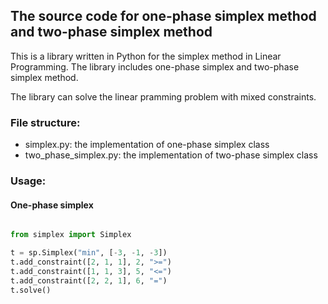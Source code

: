 ## The source code for one-phase simplex method and two-phase simplex method

This is a library written in Python for the simplex method in Linear Programming. The library includes one-phase simplex and two-phase simplex method.

The library can solve the linear pramming problem with mixed constraints.

### File structure:
- simplex.py: the implementation of one-phase simplex class
- two_phase_simplex.py: the implementation of two-phase simplex class

### Usage:

#### One-phase simplex
```python

from simplex import Simplex

t = sp.Simplex("min", [-3, -1, -3])
t.add_constraint([2, 1, 1], 2, ">=")
t.add_constraint([1, 1, 3], 5, "<=")
t.add_constraint([2, 2, 1], 6, "=")
t.solve()

```
